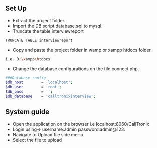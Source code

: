 ## Set Up
* Extract the project folder.
* Import the DB script database.sql to mysql.
* Truncate the table interviewreport
```sh
TRUNCATE TABLE interviewreport
```
* Copy and paste the project folder in wamp or xampp htdocs folder.
```sh
i.e. D:\xampp\htdocs
```
* Change the database configurations on the file connect.php.
```sh
###Database config 
$db_host		= 'localhost';
$db_user		= 'root';
$db_pass		= '';
$db_database	= 'calltronixinterview'; 
```

## System guide

* Open the application on the browser i.e localhost:8060/CallTronix
* Login using-> username:admin password:admin@123.
* Navigate to Upload file side menu.
* Select the file to upload


